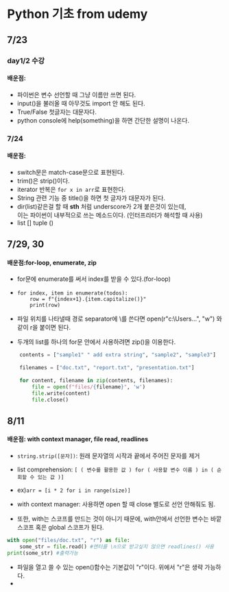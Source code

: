 # Python 기초 from udemy

## 7/23 <br>

### day1/2 수강
#### 배운점:
- 파이썬은 변수 선언할 때 그냥 이름만 쓰면 된다.
- input()을 불러올 때 아무것도 import 안 해도 된다.
- True/False 첫글자는 대문자다.
- python console에 help(something)을 하면 간단한 설명이 나온다.

### 7/24

#### 배운점:
- switch문은 match-case문으로 표현된다.
- trim()은 strip()이다.
- iterator 반복은 `for x in arr`로 표현한다.
- String 관련 기능 중 title()을 하면 첫 글자가 대문자가 된다.
- dir(list)같은걸 할 때 __sth__ 처럼 underscore가 2개 붙은것이 있는데,<br> 
이는 파이썬이 내부적으로 쓰는 메소드이다. (인터프리터가 해석할 때 사용)
- list [] tuple ()

## 7/29, 30
#### 배운점:for-loop, enumerate, zip
-  for문에 enumerate를 써서 index를 받을 수 있다.(for-loop)
- ``` 
  for index, item in enumerate(todos):
      row = f"{index+1}.{item.capitalize()}"
      print(row)
  ```
  
- 파일 위치를 나타낼때 경로 separator에 \를 쓴다면
open(r"c:\Users...", "w") 와 같이 r을 붙이면 된다.

- 두개의 list를 하나의 for문 안에서 사용하려면 zip()을 이용한다.
```python
    contents = ["sample1" " add extra string", "sample2", "sample3"]
    
    filenames = ["doc.txt", "report.txt", "presentation.txt"]
    
    for content, filename in zip(contents, filenames):
        file = open(f"files/{filename}", 'w')
        file.write(content)
        file.close()
```

## 8/11
#### 배운점: with context manager, file read, readlines
- ```string.strip([문자])```: 원래 문자열의 시작과 끝에서 주어진 문자를 제거 <br>
- list comprehension: ```[ ( 변수를 활용한 값 ) for ( 사용할 변수 이름 ) in ( 순회할 수 있는 값 )]```
- ex)```arr = [i * 2 for i in range(size)]```

- with context manager: 사용하면 open 할 때 close 별도로 선언 안해줘도 됨.
- 또한, with는 스코프를 만드는 것이 아니기 때문에, with안에서 선언한 변수는 바깥 스코프 혹은 global 스코프가 된다.
```python
with open("files/doc.txt", "r") as file:
    some_str = file.read() #엔터를 \n으로 받고싶지 않으면 readlines() 사용
print(some_str) #출력가능
```
- 파일을 열고 쓸 수 있는 open()함수는 기본값이 "r"이다. 위에서 "r"은 생략 가능하다.
- 
